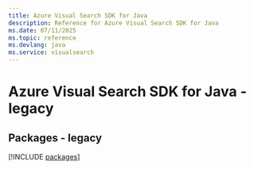 ```yaml
---
title: Azure Visual Search SDK for Java
description: Reference for Azure Visual Search SDK for Java
ms.date: 07/11/2025
ms.topic: reference
ms.devlang: java
ms.service: visualsearch
---
```

# Azure Visual Search SDK for Java - legacy
## Packages - legacy
[!INCLUDE [packages](visual-search-index.md)]